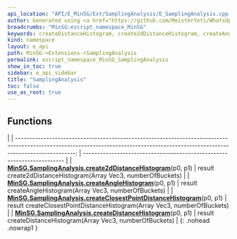 ```yaml
---
api_location: "API/E_MinSG/Ext/SamplingAnalysis/E_SamplingAnalysis.cpp:44:14"
author: Generated using <a href="https://github.com/MeisterYeti/WhatsUpDoc">WhatsUpDoc</a>
breadcrumbs: "MinSG:escript_namespace_MinSG"
keywords: createDistanceHistogram, create2dDistanceHistogram, createAngleHistogram, createClosestPointDistanceHistogram
kind: namespace
layout: e_api
path: MinSG->Extensions->SamplingAnalysis
permalink: escript_namespace_MinSG_SamplingAnalysis
show_in_toc: true
sidebar: e_api_sidebar
title: "SamplingAnalysis"
toc: false
use_as_root: true
---
```


## Functions

|
| ---------------------------------------------------------------------------------------------------------------------------------------------------------------------------------: | ----------------------------------------------------------------------- | 
| **[MinSG.SamplingAnalysis.create2dDistanceHistogram](namespaceMinSG_1_1SamplingAnalysis#namespaceMinSG_1_1SamplingAnalysis_1a391540160ee6371d74281d437ee5bdbe)**(p0, p1)           | result create2dDistanceHistogram(Array Vec3, numberOfBuckets)           | 
| **[MinSG.SamplingAnalysis.createAngleHistogram](namespaceMinSG_1_1SamplingAnalysis#namespaceMinSG_1_1SamplingAnalysis_1aa1d759bcf316fb34092c1d80055b21b7)**(p0, p1)                | result createAngleHistogram(Array Vec3, numberOfBuckets)                | 
| **[MinSG.SamplingAnalysis.createClosestPointDistanceHistogram](namespaceMinSG_1_1SamplingAnalysis#namespaceMinSG_1_1SamplingAnalysis_1a1b8eb94835a4db56750cf4ab7be47f53)**(p0, p1) | result createClosestPointDistanceHistogram(Array Vec3, numberOfBuckets) | 
| **[MinSG.SamplingAnalysis.createDistanceHistogram](namespaceMinSG_1_1SamplingAnalysis#namespaceMinSG_1_1SamplingAnalysis_1a3463afbe3ba655697c304aee068e5d6b)**(p0, p1)             | result createDistanceHistogram(Array Vec3, numberOfBuckets)             | 
{: .nohead .nowrap1 }

